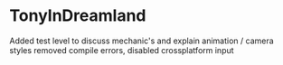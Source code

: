 TonyInDreamland
===============
Added test level to discuss mechanic's and explain animation / camera styles
removed compile errors, disabled crossplatform input
